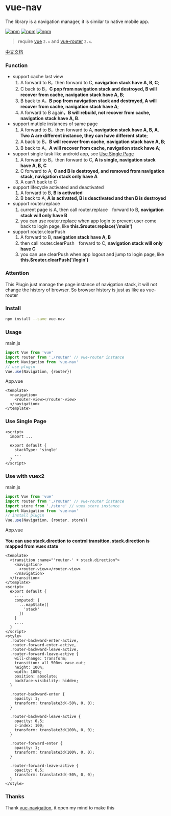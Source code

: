 # vue-nav

The library is a navigation manager, it is similar to native mobile app. 

[![npm](https://img.shields.io/npm/v/vue-nav.svg)](https://www.npmjs.com/package/vue-nav)
[![npm](https://img.shields.io/npm/dm/vue-nav.svg)](https://www.npmjs.com/package/vue-nav)
[![npm](https://img.shields.io/npm/l/vue-nav.svg)](https://www.npmjs.com/package/vue-nav)

> require [vue](https://github.com/vuejs/vue) `2.x` and [vue-router](https://github.com/vuejs/vue-router) `2.x`.

[中文文档](https://github.com/nearspears/vue-nav/blob/master/README_CN.md)

### Function
- support cache last view
  1. A forward to B，then forward to C, **navigation stack have A, B, C**;
  2. C back to B，**C pop from navigation stack and destroyed, B will recover from cache, navigation stack have A, B**;
  3. B back to A，**B pop from navigation stack and destroyed, A will recover from cache, navigation stack have A**;
  4. A forward to B again，**B will rebuild, not recover from cache, navigation stack have A, B**.
- support mutiple instances of same page
  1. A forward to B，then forward to A, **navigation stack have A, B, A. Two A are different instance, they can have different state**;
  2. A back to B，**B will recover from cache, navigation stack have A, B**;
  3. B back to A，**A will recover from cache, navigation stack have A**;
- support single task like android app, see [Use Single Page](#use-single-page)
  1. A forward to B，then forward to C, **A is single, navigation stack have A, B, C**
  2. C forward to A, **C and B is destroyed, and removed from navigation stack, navigation stack only have A**
  3. A can't back to C
- support lifecycle activated and deactivated
  1. A forward to B, **B is activated**
  2. B back to A, **A is activated, B is deactivated and then B is destroyed**
- support router.replace 
  1. current page is A, then call router.replace　forward to B, **navigation stack will only have B**
  2. you can use router.replace when app login to prevent user come back to login page, like **this.$router.replace('/main')**
- support router.clearPush 
  1. A forward to B, **navigation stack have A, B**
  2. then call router.clearPush　forward to C, **navigation stack will only have C**
  3. you can use clearPush when app logout and jump to login page, like **this.$router.clearPush('/login')**
  
### Attention
  This Plugin just manage the page instance of navigation stack, it will not change the history of browser. So browser history is just as like as vue-router

### Install
```bash
npm install --save vue-nav
```

### Usage
main.js

```javascript
import Vue from 'vue'
import router from './router' // vue-router instance
import Navigation from 'vue-nav'
// use plugin
Vue.use(Navigation, {router})
```
App.vue

```vue
<template>
  <navigation>
    <router-view></router-view>
  </navigation>
</template>
```
### Use Single Page
```vue
<script>
  import ...

  export default {
    stackType: 'single'
    ...
  }
</script>
```

### Use with vuex2

main.js

```javascript
import Vue from 'vue'
import router from './router' // vue-router instance
import store from './store' // vuex store instance
import Navigation from 'vue-nav'
// install plugin
Vue.use(Navigation, {router, store})
```

App.vue<br/><br/>
**You can use stack.direction to control transition. stack.direction is mapped from vuex state**
```vue
<template>
  <transition :name="'router-' + stack.direction">
    <navigation>
      <router-view></router-view>
    </navigation>
  </transition>
</template>
<script>
  export default {
    ....
    computed: {
      ...mapState([
        'stack'
      ])
    }
    ....
  }
</script>
<style>
  .router-backward-enter-active,
  .router-forward-enter-active,
  .router-backward-leave-active,
  .router-forward-leave-active {
    will-change: transform;
    transition: all 500ms ease-out;
    height: 100%;
    width: 100%;
    position: absolute;
    backface-visibility: hidden;
  }

  .router-backward-enter {
    opacity: 1;
    transform: translate3d(-50%, 0, 0);
  }

  .router-backward-leave-active {
    opacity: 0.5;
    z-index: 100;
    transform: translate3d(100%, 0, 0);
  }

  .router-forward-enter {
    opacity: 1;
    transform: translate3d(100%, 0, 0);
  }

  .router-forward-leave-active {
    opacity: 0.5;
    transform: translate3d(-50%, 0, 0);
  }
</style>
```

### Thanks
Thank [vue-navigation](https://github.com/zack24q/vue-navigation), it open my mind to make this